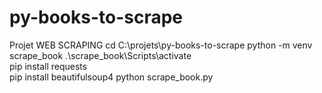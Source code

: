 # py-books-to-scrape
Projet WEB SCRAPING
cd C:\projets\py-books-to-scrape
python -m venv scrape_book 
.\scrape_book\Scripts\activate  
pip install requests            
pip install beautifulsoup4 
python scrape_book.py  